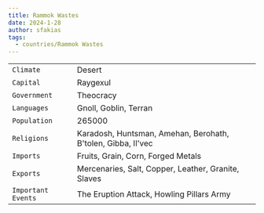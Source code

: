 ```yaml
---
title: Rammok Wastes
date: 2024-1-28
author: sfakias
tags:
  - countries/Rammok Wastes
---
```

| | |
| --- | --- |
| `Climate` | Desert |
| `Capital` | Raygexul |
| `Government` | Theocracy |
| `Languages` | Gnoll, Goblin, Terran |
| `Population` | 265000 |
| `Religions` | Karadosh, Huntsman, Amehan, Berohath, B'tolen, Gibba, Il'vec |
| `Imports` | Fruits, Grain, Corn, Forged Metals |
| `Exports` | Mercenaries, Salt, Copper, Leather, Granite, Slaves |
| `Important Events` | The Eruption Attack, Howling Pillars Army |
